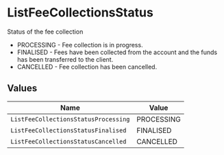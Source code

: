 # ListFeeCollectionsStatus

Status of the fee collection
* PROCESSING - Fee collection is in progress.
* FINALISED - Fees have been collected from the account and the funds has been transferred to the client.
* CANCELLED - Fee collection has been cancelled.


## Values

| Name                                 | Value                                |
| ------------------------------------ | ------------------------------------ |
| `ListFeeCollectionsStatusProcessing` | PROCESSING                           |
| `ListFeeCollectionsStatusFinalised`  | FINALISED                            |
| `ListFeeCollectionsStatusCancelled`  | CANCELLED                            |